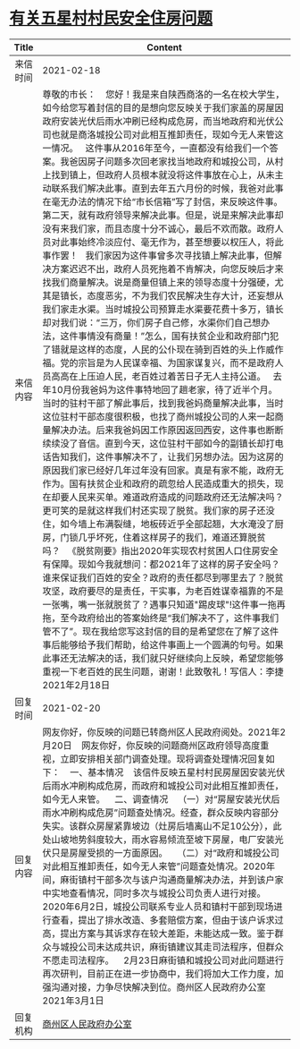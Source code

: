 # <a href="http://www.shangluo.gov.cn/zmhd/ldxxxx.jsp?urltype=leadermail.LeaderMailContentUrl&wbtreeid=1112&leadermailid=6939">有关五星村村民安全住房问题</a>
|Title|Content|
|:---:|---|
|来信时间|2021-02-18|
|来信内容|尊敬的市长：    您好！我是来自陕西商洛的一名在校大学生，如今给您写着封信的目的是想向您反映关于我们家盖的房屋因政府安装光伏后雨水冲刷已经构成危房，而当地政府和光伏公司也就是商洛城投公司对此相互推卸责任，现如今无人来管这一情况。   这件事从2016年至今，一直都没有给我们一个答案。我爸因房子问题多次回老家找当地政府和城投公司，从村上找到镇上，但政府人员根本就没将这件事放在心上，从未主动联系我们解决此事。直到去年五六月份的时候，我爸对此事在毫无办法的情况下给“市长信箱”写了封信，来反映这件事。第二天，就有政府领导来解决此事。但是，说是来解决此事却没有来我们家，而且态度十分不诚心，最后不欢而散。政府人员对此事始终冷淡应付、毫无作为，甚至想要以权压人，将此事作罢！   我们家因为这件事曾多次寻找镇上解决此事，但解决方案迟迟不出，政府人员死拖着不肯解决，向您反映后才来找我们商量解决。说是商量但镇上来的领导态度十分强硬，尤其是镇长，态度恶劣，不为我们农民解决生存大计，还妄想从我们家走水渠。当时城投公司预算走水渠要花费十多万，镇长却对我们说：“三万，你们房子自己修，水渠你们自己想办法，这件事情没有商量！”怎么，国有扶贫企业和政府部门犯了错就是这样的态度，人民的公仆现在骑到百姓的头上作威作福。党的宗旨是为人民谋幸福、为国家谋复兴，而不是政府人员高高在上压迫人民，老百姓过着苦日子无人主持公道。   去年10月份我爸妈为这件事特地回了趟老家，待了近半个月。当时的驻村干部了解此事后，找到我爸妈商量解决此事，当时这位驻村干部态度很积极，也找了商州城投公司的人来一起商量解决办法。后来我爸妈因工作原因返回西安，这件事也断断续续没了音信。直到今天，这位驻村干部如今的副镇长却打电话告知我们，这件事解决不了，让我们另想办法。因为这房的原因我们家已经好几年过年没有回家。真是有家不能，政府无作为。国有扶贫企业和政府的疏忽给人民造成重大的损失，现在却要人民来买单。难道政府造成的问题政府还无法解决吗？更可笑的是就这样我们村还实现了脱贫。我们家的房子还没住，如今墙上布满裂缝，地板砖近乎全部起翘，大水淹没了厨房，门锁几乎坏死，住着这样房子的我们，难道还算脱贫吗？   《脱贫刚要》指出2020年实现农村贫困人口住房安全有保障。现如今我就想问：都2021年了这样的房子安全吗？谁来保证我们百姓的安全？政府的责任都尽到哪里去了？脱贫攻坚，政府要尽的是责任，干实事，为老百姓谋幸福靠的不是一张嘴，嘴一张就脱贫了？遇事只知道"踢皮球"!这件事一拖再拖，至今政府给出的答案始终是“我们解决不了，这件事我们管不了”。现在我给您写这封信的目的是希望您在了解了这件事后能够给予我们帮助，给这件事画上一个圆满的句号。如果此事还无法解决的话，我们就只好继续向上反映，希望您能够重视一下老百姓的民生问题，谢谢！此致敬礼！写信人：李捷2021年2月18日|
|回复时间|2021-02-20|
|回复内容|网友你好，你反映的问题已转商州区人民政府阅处。2021年2月20日    网友你好，你反映的问题商州区政府领导高度重视，立即安排相关部门调查处理。现将调查处理情况回复如下：    一、基本情况    该信件反映五星村村民房屋因安装光伏后雨水冲刷构成危房，而政府和城投公司对此相互推卸责任，如今无人来管。    二、调查情况    （一）对“房屋安装光伏后雨水冲刷构成危房”问题查处情况。经查，群众反映内容部分失实。该群众房屋紧靠坡边（灶房后墙离山不足10公分），此处山坡地势斜度较大，雨水容易倾流至坡下房屋，电厂安装光伏只是房屋受损的一方面原因。    （二）对“政府和城投公司对此相互推卸责任，如今无人来管”问题查处情况。2020年间，麻街镇村干部多次与该户沟通商量解决办法，并到该户家中实地查看情况，同时多次与城投公司负责人进行对接。2020年6月2日，城投公司联系专业人员和镇村干部到现场进行查看，提出了排水改造、多套赔偿方案，但由于该户诉求过高，提出方案与其诉求存在较大差距，未能达成一致。鉴于群众与城投公司未达成共识，麻街镇建议其走司法程序，但群众不愿走司法程序。    2月23日麻街镇和城投公司对此问题进行再次研判，目前正在进一步协商中，我们将加大工作力度，加强沟通对接，力争尽快解决到位。商州区人民政府办公室2021年3月1日|
|回复机构|<a href="../../categories/agencies/商州区人民政府办公室.md">商州区人民政府办公室</a>|
